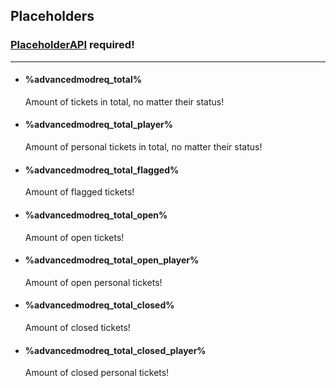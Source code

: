 ## Placeholders ##
### [PlaceholderAPI](https://www.spigotmc.org/resources/6245/) required! ###
****
- #### %advancedmodreq_total% ####
  Amount of tickets in total, no matter their status!
- #### %advancedmodreq_total_player% 
  Amount of personal tickets in total, no matter their status!
- #### %advancedmodreq_total_flagged%
  Amount of flagged tickets!
- #### %advancedmodreq_total_open%
  Amount of open tickets!
- #### %advancedmodreq_total_open_player%  
  Amount of open personal tickets!
- #### %advancedmodreq_total_closed%  
  Amount of closed tickets!
- #### %advancedmodreq_total_closed_player%  
  Amount of closed personal tickets! 
